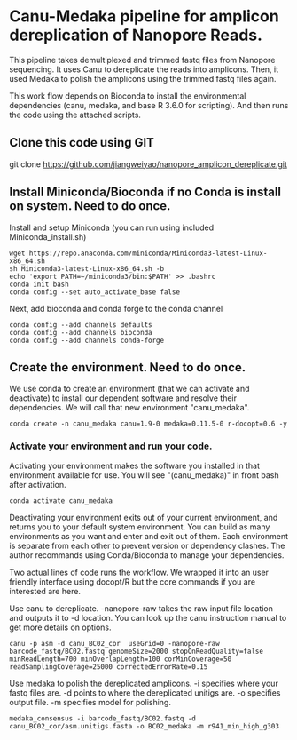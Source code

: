 # Canu-Medaka pipeline for amplicon dereplication of Nanopore Reads.

This pipeline takes demultiplexed and trimmed fastq files from Nanopore sequencing.
It uses Canu to dereplicate the reads into amplicons.
Then, it used Medaka to polish the amplicons using the trimmed fastq files again.

This work flow depends on Bioconda to install the environmental dependencies (canu, medaka, and base R 3.6.0 for scripting).
And then runs the code using the attached scripts.

## Clone this code using GIT
git clone https://github.com/jiangweiyao/nanopore_amplicon_dereplicate.git


## Install Miniconda/Bioconda if no Conda is install on system. Need to do once.

Install and setup Miniconda (you can run using included Miniconda_install.sh)

```
wget https://repo.anaconda.com/miniconda/Miniconda3-latest-Linux-x86_64.sh
sh Miniconda3-latest-Linux-x86_64.sh -b
echo 'export PATH=~/miniconda3/bin:$PATH' >> .bashrc
conda init bash
conda config --set auto_activate_base false
```

Next, add bioconda and conda forge to the conda channel

```
conda config --add channels defaults
conda config --add channels bioconda
conda config --add channels conda-forge
```

## Create the environment. Need to do once.

We use conda to create an environment (that we can activate and deactivate) to install our dependent software and resolve their dependencies. We will call that new environment "canu_medaka".

```
conda create -n canu_medaka canu=1.9-0 medaka=0.11.5-0 r-docopt=0.6 -y
```

### Activate your environment and run your code.

Activating your environment makes the software you installed in that environment available for use. You will see "(canu_medaka)" in front bash after activation.
```
conda activate canu_medaka
```

Deactivating your environment exits out of your current environment, and returns you to your default system environment. You can build as many environments as you want and enter and exit out of them. Each environment is separate from each other to prevent version or dependency clashes. The author recommands using Conda/Bioconda to manage your dependencies.

Two actual lines of code runs the workflow. We wrapped it into an user friendly interface using docopt/R but the core commands if you are interested are here.

Use canu to dereplicate. -nanopore-raw takes the raw input file location and outputs it to -d location. You can look up the canu instruction manual to get more details on options.  
```
canu -p asm -d canu_BC02_cor  useGrid=0 -nanopore-raw barcode_fastq/BC02.fastq genomeSize=2000 stopOnReadQuality=false minReadLength=700 minOverlapLength=100 corMinCoverage=50 readSamplingCoverage=25000 correctedErrorRate=0.15 
```

Use medaka to polish the dereplicated amplicons. -i specifies where your fastq files are. -d points to where the dereplicated unitigs are. -o specifies output file. -m specifies model for polishing.  
```
medaka_consensus -i barcode_fastq/BC02.fastq -d canu_BC02_cor/asm.unitigs.fasta -o BC02_medaka -m r941_min_high_g303
```
